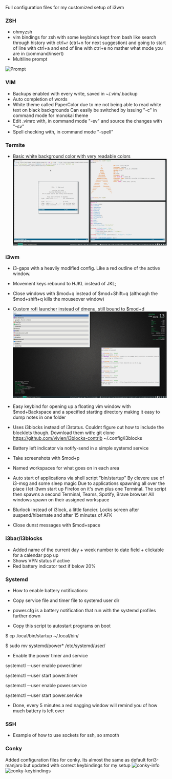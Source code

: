 Full configuration files for my customized setup of i3wm

### ZSH ###
 +  ohmyzsh
 +  vim bindings for zsh with some keybinds kept from bash like 
    search through history with ctrl+r (ctrl+n for next suggestion)
    and going to start of line with ctrl+a and end of line with ctrl+e no mather what mode
    you are in (command/insert)
 + Multiline prompt
 
![Prompt](https://github.com/theRealEggster/i3wm-zsh-vim-termite-DOTFILES/blob/5f7fad74794b469e94f7fe7d0cf6f1b203e20ac9/Screenshots/Screenshots-2022-06-01_0829.png?raw=true)

### VIM ###
 + Backups enabled with every write, saved in ~/.vim/.backup
 + Auto completion of words
 + White theme called PaperColor due to me not being able to read white text on black backgrounds
   Can easily be switched by issuing "-c" in command mode for monokai theme
 + Edit .vimrc with, in command mode "-ev" and source the changes with "-sv"
 + Spell checking with, in command mode "-spell"

### Termite ###
 + Basic white background color with very readable colors
![Overlook](https://github.com/realMoonMoon/i3wm-zsh-vim-termite-DOTFILES/blob/main/Screenshots/terminal-windows.png?raw=true)
### i3wm ###
 + i3-gaps with a heavily modified config. Like a red outline of the active window.
 + Movement keys rebound to HJKL instead of JKL;
 + Close windows with $mod+q instead of $mod+Shift+q (although the $mod+shift+q kills the mouseover window)
 + Custom rofi launcher instead of dmenu, still bound to $mod+d
 ![rofi](https://github.com/realMoonMoon/i3wm-zsh-vim-termite-DOTFILES/blob/main/Screenshots/rofi.png?raw=true)

 + Easy keybind for opening up a floating vim window with $mod+Backspace
   and a specified starting directory making it easy to dump notes in one folder
 + Uses i3blocks instead of i3status. Couldnt figure out how to include the blocklets though. 
   Download them with: git clone https://github.com/vivien/i3blocks-contrib ~/.config/i3blocks

 + Battery left indicator via notify-send in a simple systemd service
 + Take screenshots with $mod+p
 + Named workspaces for what goes on in each area
 + Auto start of applications via shell script "bin/startup"
   By clevere use of i3-msg and some sleep magic
   Due to applications spawning all over the place i let i3wm start up Firefox on it's own
   plus one Terminal. The script then spawns a second Terminal, Teams, Spotify, Brave browser
   All windows spawn on their assigned workspace
 + Blurlock instead of i3lock, a little fancier. Locks screen after suspend/hibernate and 
   after 15 minutes of AFK
 + Close dunst messages with $mod+space

### i3bar/i3blocks ###
 + Added name of the current day + week number to date field + clickable for a calendar pop up
 + Shows VPN status if active
 + Red battery indicator text if below 20%


### Systemd ###
 + How to enable battery notifications:
 + Copy service file and timer file to systemd user dir
 + power.cfg is a battery notification that run with the systemd profiles further down

 + Copy this script to autostart programs on boot

$ cp .local/bin/startup ~/.local/bin/

$ sudo mv systemd/power* /etc/systemd/user/

+ Enable the power timer and service

systemctl --user enable power.timer 

systemctl --user start power.timer 

systemctl --user enable power.service
 
systemctl --user start power.service

+ Done, every 5 minutes a red nagging window will remind you of how much
  battery is left over

### SSH ###
 + Example of how to use sockets for ssh, so smooth

### Conky ###
Added configuration files for conky.
Its almost the same as default fori3-manjaro but updated with correct keybindings for my setup
![conky-info](https://github.com/theRealEggster/i3wm-zsh-vim-termite-DOTFILES/blob/main/Screenshots/conky-info.png?raw=true)
![conky-keybindings](https://github.com/theRealEggster/i3wm-zsh-vim-termite-DOTFILES/blob/main/Screenshots/conky-keybindings.png?raw=true)
